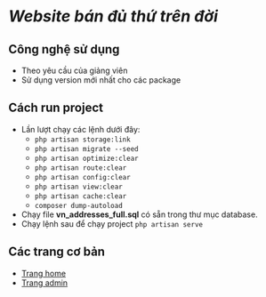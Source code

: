 # _**Website bán đủ thứ trên đời**_

## Công nghệ sử dụng

-   Theo yêu cầu của giảng viên
-   Sử dụng version mới nhất cho các package

## Cách run project

-   Lần lượt chạy các lệnh dưới đây:
    -   `php artisan storage:link`
    -   `php artisan migrate --seed`
    -   `php artisan optimize:clear`
    -   `php artisan route:clear`
    -   `php artisan config:clear`
    -   `php artisan view:clear`
    -   `php artisan cache:clear`
    -   `composer dump-autoload`
-   Chạy file **vn_addresses_full.sql** có sẵn trong thư mục database.
-   Chạy lệnh sau để chạy project `php artisan serve`

## Các trang cơ bản

-   [Trang home](http://localhost:8000)
-   [Trang admin](http://localhost:8000/admin)
